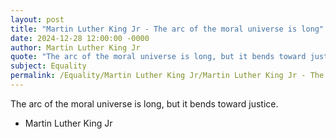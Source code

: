 ```yaml
---
layout: post
title: "Martin Luther King Jr - The arc of the moral universe is long"
date: 2024-12-28 12:00:00 -0000
author: Martin Luther King Jr
quote: "The arc of the moral universe is long, but it bends toward justice."
subject: Equality
permalink: /Equality/Martin Luther King Jr/Martin Luther King Jr - The arc of the moral universe is long
---
```


The arc of the moral universe is long, but it bends toward justice.

- Martin Luther King Jr
